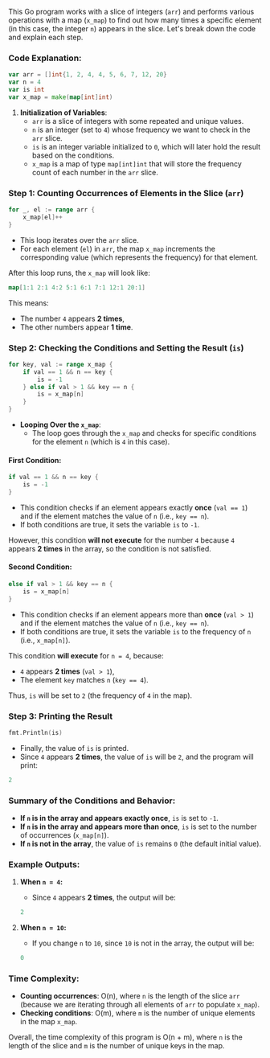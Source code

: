 This Go program works with a slice of integers (`arr`) and performs various operations with a map (`x_map`) to find out how many times a specific element (in this case, the integer `n`) appears in the slice. Let's break down the code and explain each step.

### **Code Explanation:**

```go
var arr = []int{1, 2, 4, 4, 5, 6, 7, 12, 20}
var n = 4
var is int
var x_map = make(map[int]int)
```

1. **Initialization of Variables**:
   - `arr` is a slice of integers with some repeated and unique values.
   - `n` is an integer (set to `4`) whose frequency we want to check in the `arr` slice.
   - `is` is an integer variable initialized to `0`, which will later hold the result based on the conditions.
   - `x_map` is a map of type `map[int]int` that will store the frequency count of each number in the `arr` slice.

### **Step 1: Counting Occurrences of Elements in the Slice (`arr`)**

```go
for _, el := range arr {
    x_map[el]++
}
```

- This loop iterates over the `arr` slice.
- For each element (`el`) in `arr`, the map `x_map` increments the corresponding value (which represents the frequency) for that element.

After this loop runs, the `x_map` will look like:
```go
map[1:1 2:1 4:2 5:1 6:1 7:1 12:1 20:1]
```

This means:
- The number `4` appears **2 times**,
- The other numbers appear **1 time**.

### **Step 2: Checking the Conditions and Setting the Result (`is`)**

```go
for key, val := range x_map {
    if val == 1 && n == key {
        is = -1
    } else if val > 1 && key == n {
        is = x_map[n]
    }
}
```

- **Looping Over the `x_map`**:
  - The loop goes through the `x_map` and checks for specific conditions for the element `n` (which is `4` in this case).

#### **First Condition:**
```go
if val == 1 && n == key {
    is = -1
}
```
- This condition checks if an element appears exactly **once** (`val == 1`) and if the element matches the value of `n` (i.e., `key == n`).
- If both conditions are true, it sets the variable `is` to `-1`.

However, this condition **will not execute** for the number `4` because `4` appears **2 times** in the array, so the condition is not satisfied.

#### **Second Condition:**
```go
else if val > 1 && key == n {
    is = x_map[n]
}
```
- This condition checks if an element appears more than **once** (`val > 1`) and if the element matches the value of `n` (i.e., `key == n`).
- If both conditions are true, it sets the variable `is` to the frequency of `n` (i.e., `x_map[n]`).

This condition **will execute** for `n = 4`, because:
- `4` appears **2 times** (`val > 1`),
- The element `key` matches `n` (`key == 4`).

Thus, `is` will be set to `2` (the frequency of `4` in the map).

### **Step 3: Printing the Result**

```go
fmt.Println(is)
```

- Finally, the value of `is` is printed.
- Since `4` appears **2 times**, the value of `is` will be `2`, and the program will print:
```go
2
```

### **Summary of the Conditions and Behavior:**
- **If `n` is in the array and appears exactly once**, `is` is set to `-1`.
- **If `n` is in the array and appears more than once**, `is` is set to the number of occurrences (`x_map[n]`).
- **If `n` is not in the array**, the value of `is` remains `0` (the default initial value).

### **Example Outputs:**
1. **When `n = 4`:**
   - Since `4` appears **2 times**, the output will be:
   ```go
   2
   ```
   
2. **When `n = 10`:**
   - If you change `n` to `10`, since `10` is not in the array, the output will be:
   ```go
   0
   ```

### **Time Complexity:**
- **Counting occurrences**: O(n), where `n` is the length of the slice `arr` (because we are iterating through all elements of `arr` to populate `x_map`).
- **Checking conditions**: O(m), where `m` is the number of unique elements in the map `x_map`.

Overall, the time complexity of this program is O(n + m), where `n` is the length of the slice and `m` is the number of unique keys in the map.

